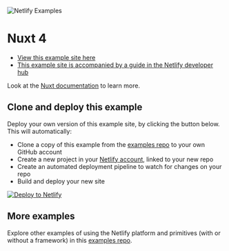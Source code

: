 [View this example site here]: https://example-nuxt-4-caching.netlify.app/
[This example site is accompanied by a guide in the Netlify developer hub]: https://developers.netlify.com/
[Deploy to Netlify]: https://app.netlify.com/start/deploy?repository=https://github.com/netlify/examples/&create_from_path=examples/frameworks/nuxt-4-caching&utm_campaign=dx-examples

![Netlify Examples](https://github.com/netlify/examples/assets/5865/4145aa2f-b915-404f-af02-deacee24f7bf)

# Nuxt 4

- [View this example site here]
- [This example site is accompanied by a guide in the Netlify developer hub]

Look at the [Nuxt documentation](https://nuxt.com/docs/getting-started/introduction) to learn more.

## Clone and deploy this example

Deploy your own version of this example site, by clicking the button below. This will automatically:

- Clone a copy of this example from the [examples repo](https://github.com/netlify/examples) to your own GitHub account
- Create a new project in your [Netlify account](https://app.netlify.com/?utm_medium=social&utm_source=github&utm_campaign=devex-ph&utm_content=devex-examples), linked to your new repo
- Create an automated deployment pipeline to watch for changes on your repo
- Build and deploy your new site

[![Deploy to Netlify](https://www.netlify.com/img/deploy/button.svg)][Deploy to Netlify]

## More examples

Explore other examples of using the Netlify platform and primitives (with or without a framework) in this [examples repo](https://github.com/netlify/examples).
